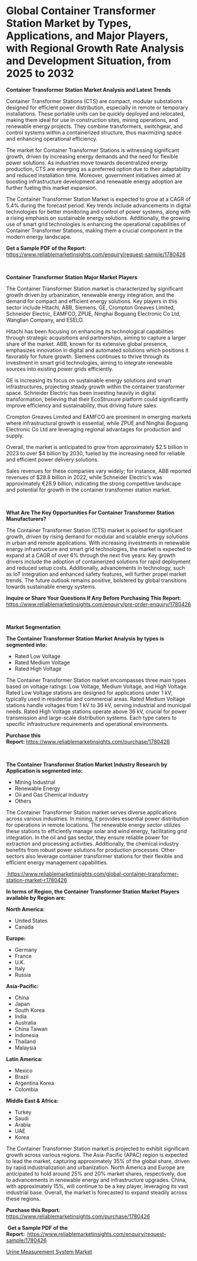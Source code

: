 <p><h1>Global Container Transformer Station Market by Types, Applications, and Major Players, with Regional Growth Rate Analysis and Development Situation, from 2025 to 2032</h1></p><p><strong>Container Transformer Station Market Analysis and Latest Trends</strong></p>
<p><p>Container Transformer Stations (CTS) are compact, modular substations designed for efficient power distribution, especially in remote or temporary installations. These portable units can be quickly deployed and relocated, making them ideal for use in construction sites, mining operations, and renewable energy projects. They combine transformers, switchgear, and control systems within a containerized structure, thus maximizing space and enhancing operational efficiency.</p><p>The market for Container Transformer Stations is witnessing significant growth, driven by increasing energy demands and the need for flexible power solutions. As industries move towards decentralized energy production, CTS are emerging as a preferred option due to their adaptability and reduced installation time. Moreover, government initiatives aimed at boosting infrastructure development and renewable energy adoption are further fueling this market expansion.</p><p>The Container Transformer Station Market is expected to grow at a CAGR of 5.4% during the forecast period. Key trends include advancements in digital technologies for better monitoring and control of power systems, along with a rising emphasis on sustainable energy solutions. Additionally, the growing use of smart grid technologies is enhancing the operational capabilities of Container Transformer Stations, making them a crucial component in the modern energy landscape.</p></p>
<p><strong>Get a Sample PDF of the Report:&nbsp;</strong> <a href="https://www.reliablemarketinsights.com/enquiry/request-sample/1780426?utm_campaign=2538&utm_medium=2&utm_source=Github&utm_content=ia&utm_term=25032025&utm_id=container-transformer-station">https://www.reliablemarketinsights.com/enquiry/request-sample/1780426</a></p>
<p>&nbsp;</p>
<p><strong>Container Transformer Station Major Market Players</strong></p>
<p><p>The Container Transformer Station market is characterized by significant growth driven by urbanization, renewable energy integration, and the demand for compact and efficient energy solutions. Key players in this sector include Hitachi, ABB, Siemens, GE, Crompton Greaves Limited, Schneider Electric, EAMFCO, ZPUE, Ninghai Boguang Electronic Co Ltd, Wanglian Company, and ESELO.</p><p>Hitachi has been focusing on enhancing its technological capabilities through strategic acquisitions and partnerships, aiming to capture a larger share of the market. ABB, known for its extensive global presence, emphasizes innovation in digital and automated solutions which positions it favorably for future growth. Siemens continues to thrive through its investment in smart grid technologies, aiming to integrate renewable sources into existing power grids efficiently. </p><p>GE is increasing its focus on sustainable energy solutions and smart infrastructures, projecting steady growth within the container transformer space. Schneider Electric has been investing heavily in digital transformation, believing that their EcoStruxure platform could significantly improve efficiency and sustainability, thus driving future sales.</p><p>Crompton Greaves Limited and EAMFCO are prominent in emerging markets where infrastructural growth is essential, while ZPUE and Ninghai Boguang Electronic Co Ltd are leveraging regional advantages for production and supply. </p><p>Overall, the market is anticipated to grow from approximately $2.5 billion in 2023 to over $4 billion by 2030, fueled by the increasing need for reliable and efficient power delivery solutions. </p><p>Sales revenues for these companies vary widely; for instance, ABB reported revenues of $28.8 billion in 2022, while Schneider Electric’s was approximately €28.9 billion, indicating the strong competitive landscape and potential for growth in the container transformer station market.</p></p>
<p>&nbsp;</p>
<p><strong>What Are The Key Opportunities For Container Transformer Station Manufacturers?</strong></p>
<p><p>The Container Transformer Station (CTS) market is poised for significant growth, driven by rising demand for modular and scalable energy solutions in urban and remote applications. With increasing investments in renewable energy infrastructure and smart grid technologies, the market is expected to expand at a CAGR of over 6% through the next five years. Key growth drivers include the adoption of containerized solutions for rapid deployment and reduced setup costs. Additionally, advancements in technology, such as IoT integration and enhanced safety features, will further propel market trends. The future outlook remains positive, bolstered by global transitions towards sustainable energy systems.</p></p>
<p><strong>Inquire or Share Your Questions If Any Before Purchasing This Report:</strong> <a href="https://www.reliablemarketinsights.com/enquiry/pre-order-enquiry/1780426?utm_campaign=2538&utm_medium=2&utm_source=Github&utm_content=ia&utm_term=25032025&utm_id=container-transformer-station">https://www.reliablemarketinsights.com/enquiry/pre-order-enquiry/1780426</a></p>
<p>&nbsp;</p>
<p><strong>Market Segmentation</strong></p>
<p><strong>The Container Transformer Station Market Analysis by types is segmented into:</strong></p>
<p><ul><li>Rated Low Voltage</li><li>Rated Medium Voltage</li><li>Rated High Voltage</li></ul></p>
<p><p>The Container Transformer Station market encompasses three main types based on voltage ratings: Low Voltage, Medium Voltage, and High Voltage. Rated Low Voltage stations are designed for applications under 1 kV, typically used in residential and commercial areas. Rated Medium Voltage stations handle voltages from 1 kV to 36 kV, serving industrial and municipal needs. Rated High Voltage stations operate above 36 kV, crucial for power transmission and large-scale distribution systems. Each type caters to specific infrastructure requirements and operational environments.</p></p>
<p><strong>Purchase this Report:&nbsp;</strong><a href="https://www.reliablemarketinsights.com/purchase/1780426?utm_campaign=2538&utm_medium=2&utm_source=Github&utm_content=ia&utm_term=25032025&utm_id=container-transformer-station">https://www.reliablemarketinsights.com/purchase/1780426</a></p>
<p>&nbsp;</p>
<p><strong>The Container Transformer Station Market Industry Research by Application is segmented into:</strong></p>
<p><ul><li>Mining Industrial</li><li>Renewable Energy</li><li>Oil and Gas Chemical Industry</li><li>Others</li></ul></p>
<p><p>The Container Transformer Station market serves diverse applications across various industries. In mining, it provides essential power distribution for operations in remote locations. The renewable energy sector utilizes these stations to efficiently manage solar and wind energy, facilitating grid integration. In the oil and gas sector, they ensure reliable power for extraction and processing activities. Additionally, the chemical industry benefits from robust power solutions for production processes. Other sectors also leverage container transformer stations for their flexible and efficient energy management capabilities.</p></p>
<p><a href="https://www.reliablemarketinsights.com/global-container-transformer-station-market-r1780426?utm_campaign=2538&utm_medium=2&utm_source=Github&utm_content=ia&utm_term=25032025&utm_id=container-transformer-station">&nbsp;https://www.reliablemarketinsights.com/global-container-transformer-station-market-r1780426</a></p>
<p><strong>In terms of Region, the Container Transformer Station Market Players available by Region are:</strong></p>
<p>
    <p> <strong> North America: </strong>
        <ul>
            <li>United States</li>
            <li>Canada</li>
        </ul>
        </p> 
    <p> <strong> Europe: </strong>
        <ul>
            <li>Germany</li>
            <li>France</li>
            <li>U.K.</li>
            <li>Italy</li>
            <li>Russia</li>
        </ul>
        </p> 
    <p> <strong> Asia-Pacific: </strong>
        <ul>
            <li>China</li>
            <li>Japan</li>
            <li>South Korea</li>
            <li>India</li>
            <li>Australia</li>
            <li>China Taiwan</li>
            <li>Indonesia</li>
            <li>Thailand</li>
            <li>Malaysia</li>
        </ul>
        </p> 
    <p> <strong> Latin America: </strong>
        <ul>
            <li>Mexico</li>
            <li>Brazil</li>
            <li>Argentina Korea</li>
            <li>Colombia</li>
        </ul>
        </p> 
    <p> <strong> Middle East & Africa: </strong>
        <ul>
            <li>Turkey</li>
            <li>Saudi</li>
            <li>Arabia</li>
            <li>UAE</li>
            <li>Korea</li>
        </ul>
    </p>
    </p>
<p><p>The Container Transformer Station market is projected to exhibit significant growth across various regions. The Asia-Pacific (APAC) region is expected to lead the market, capturing approximately 35% of the global share, driven by rapid industrialization and urbanization. North America and Europe are anticipated to hold around 25% and 20% market shares, respectively, due to advancements in renewable energy and infrastructure upgrades. China, with approximately 15%, will continue to be a key player, leveraging its vast industrial base. Overall, the market is forecasted to expand steadily across these regions.</p></p>
<p><strong>Purchase this Report: </strong><a href="https://www.reliablemarketinsights.com/purchase/1780426?utm_campaign=2538&utm_medium=2&utm_source=Github&utm_content=ia&utm_term=25032025&utm_id=container-transformer-station">https://www.reliablemarketinsights.com/purchase/1780426</a></p>
<p>&nbsp;<strong>Get a Sample PDF of the Report:&nbsp;&nbsp;</strong><a href="https://www.reliablemarketinsights.com/enquiry/request-sample/1780426?utm_campaign=2538&utm_medium=2&utm_source=Github&utm_content=ia&utm_term=25032025&utm_id=container-transformer-station">https://www.reliablemarketinsights.com/enquiry/request-sample/1780426</a></p>
<p><strong></strong></p>
<p><p><a href="https://github.com/barnickclara79/Market-Research-Report-List-1/blob/main/urine-measurement-system-market.md?utm_campaign=2538&utm_medium=2&utm_source=Github&utm_content=ia&utm_term=25032025&utm_id=container-transformer-station">Urine Measurement System Market</a></p></p>